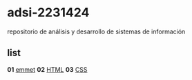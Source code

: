 # adsi-2231424
repositorio  de  análisis y desarrollo de sistemas de información
## list
**01** [emmet](01/emmet)
**02** [HTML](02/HTML)
**03** [CSS](03/CSS)
